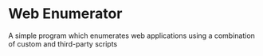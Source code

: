 # Web Enumerator
A simple program which enumerates web applications using a combination of custom and third-party scripts
